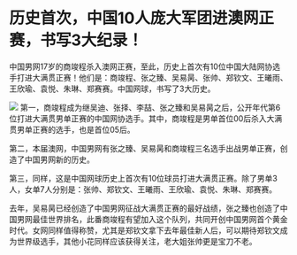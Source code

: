 # 历史首次，中国10人庞大军团进澳网正赛，书写3大纪录！

中国男网17岁的商竣程杀入澳网正赛，至此，历史上首次有10位中国大陆网协选手打进大满贯正赛！他们是：商竣程、张之臻、吴易昺、张帅、郑钦文、王曦雨、王欣瑜、袁悦、朱琳、郑赛赛。中国网球，书写了3大历史。

![](https://inews.gtimg.com/news_bt/O0CdKAFmXHAVEDLI6QRrmfvcs-Y4mtClSJ-WWJs0Zq_AsAA/1000)
第一，商竣程成为继吴迪、张择、李喆、张之臻和吴易昺之后，公开年代第6位打进大满贯男单正赛的中国网协选手。其中，商竣程是男单首位00后杀入大满贯男单正赛的选手，也是首位05后。

第二，本届澳网，中国男网有张之臻、吴易昺和商竣程三名选手出战男单正赛，创造了中国男网新的历史。

第三，同样，这是中国网球历史上首次有10位球员打进大满贯正赛。除了男单3人，女单7人分别是：张帅、郑钦文、王曦雨、王欣瑜、袁悦、朱琳、郑赛赛。

去年，吴易昺已经创造了中国男网征战大满贯正赛的最好战绩，张之臻也创造了中国男网最佳世界排名，此番商竣程有望加入这个队列，共同开创中国男网首个黄金时代。女网同样值得称赞，尤其是郑钦文拿下去年最佳新人后，可以期待郑钦文成为世界级选手，其他小花同样应该获得关注，老大姐张帅更是宝刀不老。

